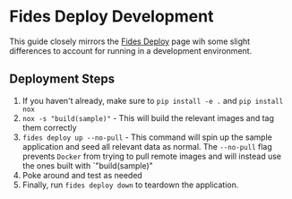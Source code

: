 # Fides Deploy Development

This guide closely mirrors the [Fides Deploy](../../deployment) page wih some slight differences to account for running in a development environment.

## Deployment Steps

1. If you haven't already, make sure to `pip install -e .` and `pip install nox`
1. `nox -s "build(sample)"` - This will build the relevant images and tag them correctly
1. `fides deploy up --no-pull` - This command will spin up the sample application and seed all relevant data as normal. The `--no-pull` flag prevents `Docker` from trying to pull remote images and will instead use the ones built with `"build(sample)"
1. Poke around and test as needed
1. Finally, run `fides deploy down` to teardown the application.
